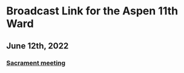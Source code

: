# Broadcast Link for the Aspen 11th Ward

## June 12th, 2022
### [Sacrament meeting](https://youtu.be/RJPpSY49zIk)
